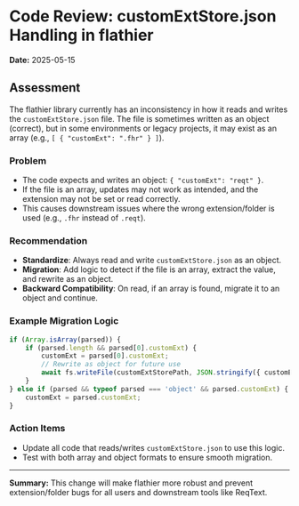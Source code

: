 # Code Review: customExtStore.json Handling in flathier

**Date:** 2025-05-15

## Assessment

The flathier library currently has an inconsistency in how it reads and writes the `customExtStore.json` file. The file is sometimes written as an object (correct), but in some environments or legacy projects, it may exist as an array (e.g., `[ { "customExt": ".fhr" } ]`).

### Problem
- The code expects and writes an object: `{ "customExt": "reqt" }`.
- If the file is an array, updates may not work as intended, and the extension may not be set or read correctly.
- This causes downstream issues where the wrong extension/folder is used (e.g., `.fhr` instead of `.reqt`).

### Recommendation
- **Standardize**: Always read and write `customExtStore.json` as an object.
- **Migration**: Add logic to detect if the file is an array, extract the value, and rewrite as an object.
- **Backward Compatibility**: On read, if an array is found, migrate it to an object and continue.

### Example Migration Logic
```js
if (Array.isArray(parsed)) {
    if (parsed.length && parsed[0].customExt) {
        customExt = parsed[0].customExt;
        // Rewrite as object for future use
        await fs.writeFile(customExtStorePath, JSON.stringify({ customExt }, null, 2));
    }
} else if (parsed && typeof parsed === 'object' && parsed.customExt) {
    customExt = parsed.customExt;
}
```

### Action Items
- Update all code that reads/writes `customExtStore.json` to use this logic.
- Test with both array and object formats to ensure smooth migration.

---

**Summary:**
This change will make flathier more robust and prevent extension/folder bugs for all users and downstream tools like ReqText.
